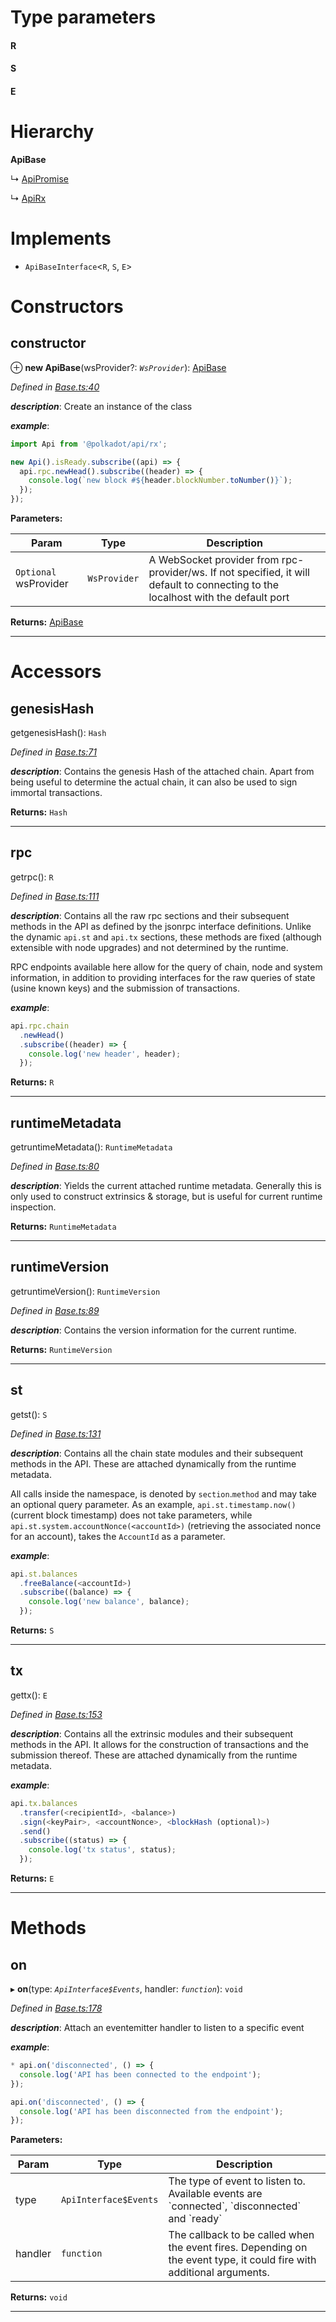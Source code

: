 

# Type parameters
#### R 
#### S 
#### E 
# Hierarchy

**ApiBase**

↳  [ApiPromise](_promise_index_.apipromise.md)

↳  [ApiRx](_rx_index_.apirx.md)

# Implements

* `ApiBaseInterface`<`R`, `S`, `E`>

# Constructors

<a id="constructor"></a>

##  constructor

⊕ **new ApiBase**(wsProvider?: *`WsProvider`*): [ApiBase](_base_.apibase.md)

*Defined in [Base.ts:40](https://github.com/polkadot-js/api/blob/64c5868/packages/api/src/Base.ts#L40)*

*__description__*: Create an instance of the class

*__example__*:   
```javascript
import Api from '@polkadot/api/rx';

new Api().isReady.subscribe((api) => {
  api.rpc.newHead().subscribe((header) => {
    console.log(`new block #${header.blockNumber.toNumber()}`);
  });
});
```

**Parameters:**

| Param | Type | Description |
| ------ | ------ | ------ |
| `Optional` wsProvider | `WsProvider` |  A WebSocket provider from rpc-provider/ws. If not specified, it will default to connecting to the localhost with the default port |

**Returns:** [ApiBase](_base_.apibase.md)

___

# Accessors

<a id="genesishash"></a>

##  genesisHash

getgenesisHash(): `Hash`

*Defined in [Base.ts:71](https://github.com/polkadot-js/api/blob/64c5868/packages/api/src/Base.ts#L71)*

*__description__*: Contains the genesis Hash of the attached chain. Apart from being useful to determine the actual chain, it can also be used to sign immortal transactions.

**Returns:** `Hash`

___
<a id="rpc"></a>

##  rpc

getrpc(): `R`

*Defined in [Base.ts:111](https://github.com/polkadot-js/api/blob/64c5868/packages/api/src/Base.ts#L111)*

*__description__*: Contains all the raw rpc sections and their subsequent methods in the API as defined by the jsonrpc interface definitions. Unlike the dynamic `api.st` and `api.tx` sections, these methods are fixed (although extensible with node upgrades) and not determined by the runtime.

RPC endpoints available here allow for the query of chain, node and system information, in addition to providing interfaces for the raw queries of state (usine known keys) and the submission of transactions.

*__example__*:   
```javascript
api.rpc.chain
  .newHead()
  .subscribe((header) => {
    console.log('new header', header);
  });
```

**Returns:** `R`

___
<a id="runtimemetadata"></a>

##  runtimeMetadata

getruntimeMetadata(): `RuntimeMetadata`

*Defined in [Base.ts:80](https://github.com/polkadot-js/api/blob/64c5868/packages/api/src/Base.ts#L80)*

*__description__*: Yields the current attached runtime metadata. Generally this is only used to construct extrinsics & storage, but is useful for current runtime inspection.

**Returns:** `RuntimeMetadata`

___
<a id="runtimeversion"></a>

##  runtimeVersion

getruntimeVersion(): `RuntimeVersion`

*Defined in [Base.ts:89](https://github.com/polkadot-js/api/blob/64c5868/packages/api/src/Base.ts#L89)*

*__description__*: Contains the version information for the current runtime.

**Returns:** `RuntimeVersion`

___
<a id="st"></a>

##  st

getst(): `S`

*Defined in [Base.ts:131](https://github.com/polkadot-js/api/blob/64c5868/packages/api/src/Base.ts#L131)*

*__description__*: Contains all the chain state modules and their subsequent methods in the API. These are attached dynamically from the runtime metadata.

All calls inside the namespace, is denoted by `section`.`method` and may take an optional query parameter. As an example, `api.st.timestamp.now()` (current block timestamp) does not take parameters, while `api.st.system.accountNonce(<accountId>)` (retrieving the associated nonce for an account), takes the `AccountId` as a parameter.

*__example__*:   
```javascript
api.st.balances
  .freeBalance(<accountId>)
  .subscribe((balance) => {
    console.log('new balance', balance);
  });
```

**Returns:** `S`

___
<a id="tx"></a>

##  tx

gettx(): `E`

*Defined in [Base.ts:153](https://github.com/polkadot-js/api/blob/64c5868/packages/api/src/Base.ts#L153)*

*__description__*: Contains all the extrinsic modules and their subsequent methods in the API. It allows for the construction of transactions and the submission thereof. These are attached dynamically from the runtime metadata.

*__example__*:   
```javascript
api.tx.balances
  .transfer(<recipientId>, <balance>)
  .sign(<keyPair>, <accountNonce>, <blockHash (optional)>)
  .send()
  .subscribe((status) => {
    console.log('tx status', status);
  });
```

**Returns:** `E`

___

# Methods

<a id="on"></a>

##  on

▸ **on**(type: *`ApiInterface$Events`*, handler: *`function`*): `void`

*Defined in [Base.ts:178](https://github.com/polkadot-js/api/blob/64c5868/packages/api/src/Base.ts#L178)*

*__description__*: Attach an eventemitter handler to listen to a specific event

*__example__*:   
```javascript
* api.on('disconnected', () => {
  console.log('API has been connected to the endpoint');
});

api.on('disconnected', () => {
  console.log('API has been disconnected from the endpoint');
});
```

**Parameters:**

| Param | Type | Description |
| ------ | ------ | ------ |
| type | `ApiInterface$Events` |  The type of event to listen to. Available events are \`connected\`, \`disconnected\` and \`ready\` |
| handler | `function` |  The callback to be called when the event fires. Depending on the event type, it could fire with additional arguments. |

**Returns:** `void`

___


